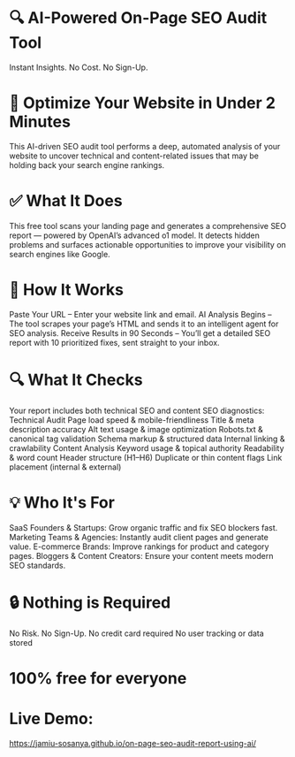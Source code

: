 # 🔍 AI-Powered On-Page SEO Audit Tool

Instant Insights. 
No Cost. 
No Sign-Up.

# 🚀 Optimize Your Website in Under 2 Minutes
This AI-driven SEO audit tool performs a deep, automated analysis of your website to uncover technical and content-related issues that may be holding back your search engine rankings.

# ✅ What It Does
This free tool scans your landing page and generates a comprehensive SEO report — powered by OpenAI’s advanced o1 model. It detects hidden problems and surfaces actionable opportunities to improve your visibility on search engines like Google.

# 🧠 How It Works
Paste Your URL – Enter your website link and email.
AI Analysis Begins – The tool scrapes your page’s HTML and sends it to an intelligent agent for SEO analysis.
Receive Results in 90 Seconds – You’ll get a detailed SEO report with 10 prioritized fixes, sent straight to your inbox.

# 🔍 What It Checks
Your report includes both technical SEO and content SEO diagnostics:
Technical Audit
Page load speed & mobile-friendliness
Title & meta description accuracy
Alt text usage & image optimization
Robots.txt & canonical tag validation
Schema markup & structured data
Internal linking & crawlability
Content Analysis
Keyword usage & topical authority
Readability & word count
Header structure (H1–H6)
Duplicate or thin content flags
Link placement (internal & external)

# 💡 Who It's For
SaaS Founders & Startups: Grow organic traffic and fix SEO blockers fast.
Marketing Teams & Agencies: Instantly audit client pages and generate value.
E-commerce Brands: Improve rankings for product and category pages.
Bloggers & Content Creators: Ensure your content meets modern SEO standards.

# 🔒 Nothing is Required
No Risk. 
No Sign-Up.
No credit card required
No user tracking or data stored

# 100% free for everyone

# Live Demo:
https://jamiu-sosanya.github.io/on-page-seo-audit-report-using-ai/

